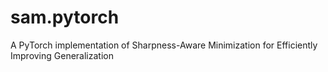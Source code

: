 # sam.pytorch
A PyTorch implementation of Sharpness-Aware Minimization for Efficiently Improving Generalization
